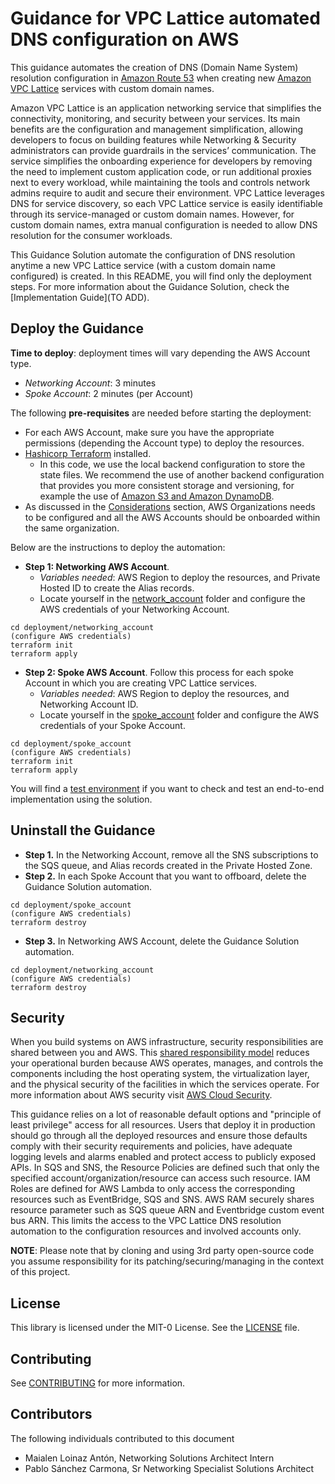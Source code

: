 # Guidance for VPC Lattice automated DNS configuration on AWS

This guidance automates the creation of DNS (Domain Name System) resolution configuration in [Amazon Route 53](https://aws.amazon.com/route53/) when creating new [Amazon VPC Lattice](https://aws.amazon.com/vpc/lattice/) services with custom domain names.

Amazon VPC Lattice is an application networking service that simplifies the connectivity, monitoring, and security between your services. Its main benefits are the configuration and management simplification, allowing developers to focus on building features while Networking & Security administrators can provide guardrails in the services’ communication. The service simplifies the onboarding experience for developers by removing the need to implement custom application code, or run additional proxies next to every workload, while maintaining the tools and controls network admins require to audit and secure their environment. VPC Lattice leverages DNS for service discovery, so each VPC Lattice service is easily identifiable through its service-managed or custom domain names. However, for custom domain names, extra manual configuration is needed to allow DNS resolution for the consumer workloads.

This Guidance Solution automate the configuration of DNS resolution anytime a new VPC Lattice service (with a custom domain name configured) is created. In this README, you will find only the deployment steps. For more information about the Guidance Solution, check the [Implementation Guide](TO ADD).

## Deploy the Guidance 

**Time to deploy**: deployment times will vary depending the AWS Account type.
* *Networking Account*: 3 minutes
* *Spoke Account*: 2 minutes (per Account)

The following **pre-requisites** are needed before starting the deployment:

* For each AWS Account, make sure you have the appropriate permissions (depending the Account type) to deploy the resources.
* [Hashicorp Terraform](https://www.terraform.io/) installed.
    * In this code, we use the local backend configuration to store the state files. We recommend the use of another backend configuration that provides you more consistent storage and versioning, for example the use of [Amazon S3 and Amazon DynamoDB](https://developer.hashicorp.com/terraform/language/settings/backends/s3).
* As discussed in the [Considerations](#considerations) section, AWS Organizations needs to be configured and all the AWS Accounts should be onboarded within the same organization.

Below are the instructions to deploy the automation:

* **Step 1: Networking AWS Account**.
    * *Variables needed*: AWS Region to deploy the resources, and Private Hosted ID to create the Alias records.
    * Locate yourself in the [network_account](./deployment/networking_account/) folder and configure the AWS credentials of your Networking Account.

```
cd deployment/networking_account
(configure AWS credentials)
terraform init
terraform apply
```

* **Step 2: Spoke AWS Account**. Follow this process for each spoke Account in which you are creating VPC Lattice services.
    * *Variables needed*: AWS Region to deploy the resources, and Networking Account ID.
    * Locate yourself in the [spoke_account](./deployment/networking_account/) folder and configure the AWS credentials of your Spoke Account.

```
cd deployment/spoke_account
(configure AWS credentials)
terraform init
terraform apply
```

You will find a [test environment](./test/) if you want to check and test an end-to-end implementation using the solution.

## Uninstall the Guidance

* **Step 1.** In the Networking Account, remove all the SNS subscriptions to the SQS queue, and Alias records created in the Private Hosted Zone.
* **Step 2.** In each Spoke Account that you want to offboard, delete the Guidance Solution automation.

```
cd deployment/spoke_account
(configure AWS credentials)
terraform destroy
```

* **Step 3.** In Networking AWS Account, delete the Guidance Solution automation.

```
cd deployment/networking_account
(configure AWS credentials)
terraform destroy
```

## Security

When you build systems on AWS infrastructure, security responsibilities are shared between you and AWS. This [shared responsibility model](https://aws.amazon.com/compliance/shared-responsibility-model/) reduces your operational burden because AWS operates, manages, and controls the components including the host operating system, the virtualization layer, and the physical security of the facilities in which the services operate. For more information about AWS security visit [AWS Cloud Security](http://aws.amazon.com/security/).

This guidance relies on a lot of reasonable default options and "principle of least privilege" access for all resources. Users that deploy it in production should go through all the deployed resources and ensure those defaults comply with their security requirements and policies, have adequate logging levels and alarms enabled and protect access to publicly exposed APIs. In SQS and SNS, the Resource Policies are defined such that only the specified account/organization/resource can access such resource. IAM Roles are defined for AWS Lambda to only access the corresponding resources such as EventBridge, SQS and SNS. AWS RAM securely shares resource parameter such as SQS queue ARN and Eventbridge custom event bus ARN. This limits the access to the VPC Lattice DNS resolution automation to the configuration resources and involved accounts only.

**NOTE**: Please note that by cloning and using 3rd party open-source code you assume responsibility for its patching/securing/managing in the context of this project.

## License

This library is licensed under the MIT-0 License. See the [LICENSE](LICENSE) file.

## Contributing

See [CONTRIBUTING](CONTRIBUTING.md) for more information.

## Contributors

The following individuals contributed to this document

* Maialen Loinaz Antón, Networking Solutions Architect Intern
* Pablo Sánchez Carmona, Sr Networking Specialist Solutions Architect
